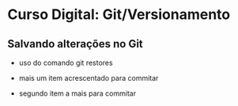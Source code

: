 # Curso Digital: Git/Versionamento

## Salvando alterações no Git

* uso do comando git restores

* mais um item acrescentado para commitar

* segundo item a mais para commitar